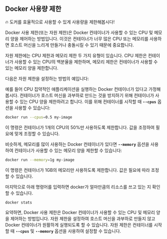 ## **Docker 사용량 제한**

<aside>
🔥 도커를 효율적으로 사용할 수 있게 사용량을 제한해봅시다!
</aside>

Docker 사용 제한(또는 자원 제한)은 Docker 컨테이너가 사용할 수 있는 CPU 및 메모리 양을 제어하는 방법입니다. 이것은 컨테이너가 너무 많은 CPU 또는 메모리를 사용하면 호스트 머신을 느리게 만들거나 충돌시킬 수 있기 때문에 중요합니다.

자원 제한에는 CPU 제한과 메모리 제한 두 가지 유형이 있습니다. CPU 제한은 컨테이너가 사용할 수 있는 CPU의 백분율을 제한하며, 메모리 제한은 컨테이너가 사용할 수 있는 메모리 양을 제한합니다.

다음은 자원 제한을 설정하는 방법의 예입니다:

예를 들어 CPU 집약적인 애플리케이션을 실행하는 Docker 컨테이너가 있다고 가정해 봅시다. 컨테이너가 호스트 머신을 과부하로 만드는 것을 방지하기 위해 컨테이너가 사용할 수 있는 CPU 양을 제한하려고 합니다. 이를 위해 컨테이너를 시작할 때 **`--cpus`** 옵션을 사용할 수 있습니다:

```bash
docker run --cpus=0.5 my-image
```

이 명령은 컨테이너가 1개의 CPU의 50%만 사용하도록 제한합니다. 값을 조정하여 필요에 맞게 조정할 수 있습니다.

비슷하게, 메모리를 많이 사용하는 Docker 컨테이너가 있다면 **`--memory`** 옵션을 사용하여 컨테이너가 사용할 수 있는 메모리 양을 제한할 수 있습니다:

```bash
docker run --memory=1g my-image
```

이 명령은 컨테이너가 1GB의 메모리만 사용하도록 제한합니다. 값은 필요에 따라 조정할 수 있습니다.

마지막으로 아래 명령어를 입력하면 docker가 얼마만큼의 리소스를 쓰고 있는 지 확인할 수 있습니다.

```bash
docker stats
```

요약하면, Docker 사용 제한은 Docker 컨테이너가 사용할 수 있는 CPU 및 메모리 양을 제어하는 방법입니다. 자원 제한을 설정하여 호스트 머신을 과부하로 만들지 않고 Docker 컨테이너가 원활하게 실행되도록 할 수 있습니다. 자원 제한은 컨테이너를 시작할 때 **`--cpus`** 및 **`--memory`** 옵션을 사용하여 설정할 수 있습니다.